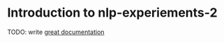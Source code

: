 # Introduction to nlp-experiements-2

TODO: write [great documentation](http://jacobian.org/writing/what-to-write/)
